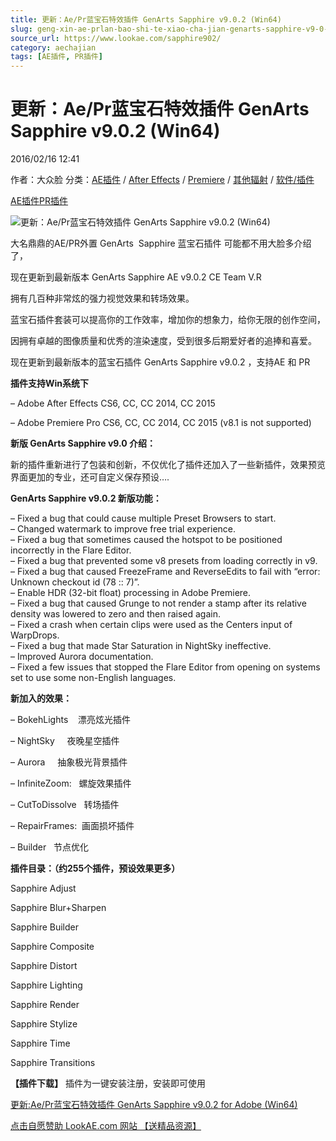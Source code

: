 ```yaml
---
title: 更新：Ae/Pr蓝宝石特效插件 GenArts Sapphire v9.0.2 (Win64)
slug: geng-xin-ae-prlan-bao-shi-te-xiao-cha-jian-genarts-sapphire-v9-0-2-win64
source_url: https://www.lookae.com/sapphire902/
category: aechajian
tags: [AE插件, PR插件]
---
```

# 更新：Ae/Pr蓝宝石特效插件 GenArts Sapphire v9.0.2 (Win64)

2016/02/16 12:41

作者：大众脸
分类：[AE插件](https://www.lookae.com/after-effects/aechajian/) / [After Effects](https://www.lookae.com/after-effects/) / [Premiere](https://www.lookae.com/qitarjcj/premierezy/) / [其他辐射](https://www.lookae.com/others/) / [软件/插件](https://www.lookae.com/qitarjcj/)

[AE插件](https://www.lookae.com/tag/ae%e6%8f%92%e4%bb%b6/)[PR插件](https://www.lookae.com/tag/pr%e6%8f%92%e4%bb%b6/)

![更新：Ae/Pr蓝宝石特效插件 GenArts Sapphire v9.0.2 (Win64)](https://www.lookae.com/wp-content/uploads/2015/10/sapphir9.jpg "更新：Ae/Pr蓝宝石特效插件 GenArts Sapphire v9.0.2 (Win64)-LookAE.com")

大名鼎鼎的AE/PR外置 GenArts  Sapphire 蓝宝石插件 可能都不用大脸多介绍了，

现在更新到最新版本 GenArts Sapphire AE v9.0.2 CE Team V.R

拥有几百种非常炫的强力视觉效果和转场效果。

蓝宝石插件套装可以提高你的工作效率，增加你的想象力，给你无限的创作空间，

因拥有卓越的图像质量和优秀的渲染速度，受到很多后期爱好者的追捧和喜爱。

现在更新到最新版本的蓝宝石插件 GenArts Sapphire v9.0.2 ，支持AE 和 PR

**插件支持Win系统下**

– Adobe After Effects CS6, CC, CC 2014, CC 2015

– Adobe Premiere Pro CS6, CC, CC 2014, CC 2015 (v8.1 is not supported)

**新版 GenArts Sapphire v9.0 介绍：**

新的插件重新进行了包装和创新，不仅优化了插件还加入了一些新插件，效果预览界面更加的专业，还可自定义保存预设….

**GenArts Sapphire v9.0.2 新版功能：**

– Fixed a bug that could cause multiple Preset Browsers to start.  
– Changed watermark to improve free trial experience.  
– Fixed a bug that sometimes caused the hotspot to be positioned incorrectly in the Flare Editor.  
– Fixed a bug that prevented some v8 presets from loading correctly in v9.  
– Fixed a bug that caused FreezeFrame and ReverseEdits to fail with “error: Unknown checkout id (78 :: 7)”.  
– Enable HDR (32-bit float) processing in Adobe Premiere.  
– Fixed a bug that caused Grunge to not render a stamp after its relative density was lowered to zero and then raised again.  
– Fixed a crash when certain clips were used as the Centers input of WarpDrops.  
– Fixed a bug that made Star Saturation in NightSky ineffective.  
– Improved Aurora documentation.  
– Fixed a few issues that stopped the Flare Editor from opening on systems set to use some non-English languages.

**新加入的效果：**

– BokehLights    漂亮炫光插件

– NightSky     夜晚星空插件

– Aurora     抽象极光背景插件

– InfiniteZoom:   螺旋效果插件

– CutToDissolve   转场插件

– RepairFrames:  画面损坏插件

– Builder   节点优化

**插件目录：（约255个插件，预设效果更多）**

Sapphire Adjust

Sapphire Blur+Sharpen

Sapphire Builder

Sapphire Composite

Sapphire Distort

Sapphire Lighting

Sapphire Render

Sapphire Stylize

Sapphire Time

Sapphire Transitions

**【插件下载】** 插件为一键安装注册，安装即可使用

[更新:Ae/Pr蓝宝石特效插件 GenArts Sapphire v9.0.2 for Adobe (Win64)](http://lookae.ctfile.com/file/142958279)

[点击自愿赞助 LookAE.com 网站 【送精品资源】](https://www.lookae.com/sponsor/)
